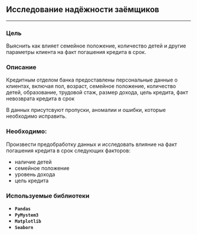 ﻿## Исследование надёжности заёмщиков

---
### Цель
Выяснить как влияет семейное положение, количество детей и другие параметры клиента на факт погашения кредита в срок.

### Описание
Кредитным отделом банка предоставлены персональные данные о клиентах, включая пол, возраст, семейное положение, количество детей, образование, трудовой стаж, размер дохода, цель кредита, факт невозврата кредита в срок

В данных присутсвуют пропуски, аномалии и ошибки, которые необходимо исправить.

### Необходимо:

Произвести предобработку данных и исследовать влияние на факт погашения кредита в срок следующих факторов:
- наличие детей
- семейное положение
- уровень дохода
- цель кредита

### Используемые библиотеки
- **`Pandas`**
- **`PyMystem3`**
- **`Matplotlib`**
- **`Seaborn`**

